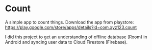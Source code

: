 # Count
A simple app to count things.
Download the app from playstore: https://play.google.com/store/apps/details?id=com.xyz123.count

I did this project to get an understanding of offline database (Room) in Android and syncing user data to Cloud Firestore (Firebase).
